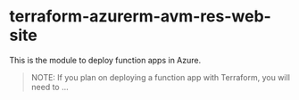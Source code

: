 # terraform-azurerm-avm-res-web-site

This is the module to deploy function apps in Azure.

> NOTE: If you plan on deploying a function app with Terraform, you will need to ...
